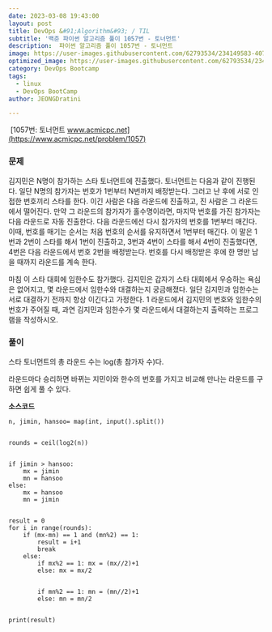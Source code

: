 ```yaml
---
date: 2023-03-08 19:43:00
layout: post
title: DevOps &#91;Algorithm&#93; / TIL
subtitle: '백준 파이썬 알고리즘 풀이 1057번 - 토너먼트'
description:  파이썬 알고리즘 풀이 1057번 - 토너먼트
image: https://user-images.githubusercontent.com/62793534/234149583-407017c4-4222-4664-a597-aaabb7234c69.png
optimized_image: https://user-images.githubusercontent.com/62793534/234149583-407017c4-4222-4664-a597-aaabb7234c69.png
category: DevOps Bootcamp
tags:
  - linux
  - DevOps BootCamp
author: JEONGDratini

---
```


 [1057번: 토너먼트 www.acmicpc.net](https://www.acmicpc.net/problem/1057)

### **문제**

김지민은 N명이 참가하는 스타 토너먼트에 진출했다. 토너먼트는 다음과 같이 진행된다. 일단 N명의 참가자는 번호가 1번부터 N번까지 배정받는다. 그러고 난 후에 서로 인접한 번호끼리 스타를 한다. 이긴 사람은 다음 라운드에 진출하고, 진 사람은 그 라운드에서 떨어진다. 만약 그 라운드의 참가자가 홀수명이라면, 마지막 번호를 가진 참가자는 다음 라운드로 자동 진출한다. 다음 라운드에선 다시 참가자의 번호를 1번부터 매긴다. 이때, 번호를 매기는 순서는 처음 번호의 순서를 유지하면서 1번부터 매긴다. 이 말은 1번과 2번이 스타를 해서 1번이 진출하고, 3번과 4번이 스타를 해서 4번이 진출했다면, 4번은 다음 라운드에서 번호 2번을 배정받는다. 번호를 다시 배정받은 후에 한 명만 남을 때까지 라운드를 계속 한다.

마침 이 스타 대회에 임한수도 참가했다. 김지민은 갑자기 스타 대회에서 우승하는 욕심은 없어지고, 몇 라운드에서 임한수와 대결하는지 궁금해졌다. 일단 김지민과 임한수는 서로 대결하기 전까지 항상 이긴다고 가정한다. 1 라운드에서 김지민의 번호와 임한수의 번호가 주어질 때, 과연 김지민과 임한수가 몇 라운드에서 대결하는지 출력하는 프로그램을 작성하시오.

### **풀이**

스타 토너먼트의 총 라운드 수는 log(총 참가자 수)다.

라운드마다 승리하면 바뀌는 지민이와 한수의 번호를 가지고 비교해 만나는 라운드를 구하면 쉽게 풀 수 있다.

**소스코드**


```
n, jimin, hansoo= map(int, input().split())


rounds = ceil(log2(n))


if jimin > hansoo:
    mx = jimin
    mn = hansoo
else:
    mx = hansoo
    mn = jimin


result = 0
for i in range(rounds):
    if (mx-mn) == 1 and (mn%2) == 1:
        result = i+1
        break
    else:
        if mx%2 == 1: mx = (mx//2)+1
        else: mx = mx/2


        if mn%2 == 1: mn = (mn//2)+1
        else: mn = mn/2


print(result)
```
